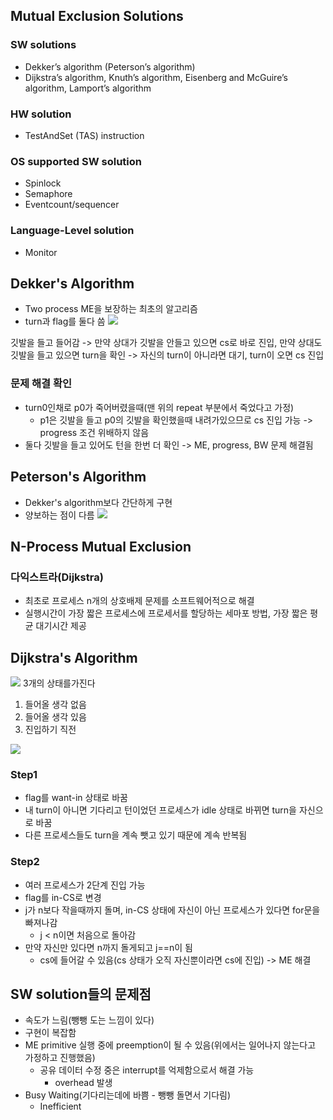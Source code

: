 ## Mutual Exclusion Solutions
### SW solutions
- Dekker’s algorithm (Peterson’s algorithm)
- Dijkstra’s algorithm, Knuth’s algorithm, Eisenberg and McGuire’s algorithm, Lamport’s algorithm
### HW solution
- TestAndSet (TAS) instruction
### OS supported SW solution
- Spinlock
- Semaphore
- Eventcount/sequencer
### Language-Level solution
- Monitor

## Dekker's Algorithm
- Two process ME을 보장하는 최초의 알고리즘
- turn과 flag를 둘다 씀
![](https://images.velog.io/images/langssi/post/d3825ff3-9e46-458b-86d1-18776cb4c74e/image.png)



깃발을 들고 들어감 -> 만약 상대가 깃발을 안들고 있으면 cs로 바로 진입, 만약 상대도 깃발을 들고 있으면 turn을 확인 -> 자신의 turn이 아니라면 대기, turn이 오면 cs 진입

### 문제 해결 확인
- turn0인채로 p0가 죽어버렸을때(맨 위의 repeat 부분에서 죽었다고 가정)
  - p1은 깃발을 들고 p0의 깃발을 확인했을때 내려가있으므로 cs 진입 가능 -> progress 조건 위배하지 않음
- 둘다 깃발을 들고 있어도 턴을 한번 더 확인 -> ME, progress, BW 문제 해결됨

## Peterson's Algorithm
- Dekker's algorithm보다 간단하게 구현
- 양보하는 점이 다름
![](https://images.velog.io/images/langssi/post/36b49046-b0f2-4a28-867a-0916d597a569/image.png)

## N-Process Mutual Exclusion
### 다익스트라(Dijkstra)
- 최초로 프로세스 n개의 상호배제 문제를 소프트웨어적으로 해결
- 실행시간이 가장 짧은 프로세스에 프로세서를 할당하는 세마포 방법, 가장 짧은 평균 대기시간 제공

## Dijkstra's Algorithm
![](https://images.velog.io/images/langssi/post/e427ca35-2b25-4aca-899a-631c5c3f6d3e/image.png)
3개의 상태를가진다
1. 들어올 생각 없음
2. 들어올 생각 있음
3. 진입하기 직전

![](https://images.velog.io/images/langssi/post/dd05e237-95c5-4b03-9c73-9ba76dca188f/image.png)
### Step1
- flag를 want-in 상태로 바꿈
- 내 turn이 아니면 기다리고 턴이었던 프로세스가 idle 상태로 바뀌면 turn을 자신으로 바꿈
- 다른 프로세스들도 turn을 계속 뺏고 있기 때문에 계속 반복됨
### Step2
- 여러 프로세스가 2단계 진입 가능
- flag를 in-CS로 변경
- j가 n보다 작을때까지 돌며, in-CS 상태에 자신이 아닌 프로세스가 있다면 for문을 빠져나감
  - j < n이면 처음으로 돌아감
- 만약 자신만 있다면 n까지 돌게되고 j==n이 됨
  - cs에 들어갈 수 있음(cs 상태가 오직 자신뿐이라면 cs에 진입) -> ME 해결

## SW solution들의 문제점
- 속도가 느림(뺑뺑 도는 느낌이 있다)
- 구현이 복잡함
- ME primitive 실행 중에 preemption이 될 수 있음(위에서는 일어나지 않는다고 가정하고 진행했음)
  - 공유 데이터 수정 중은 interrupt를 억제함으로서 해결 가능
    - overhead 발생
- Busy Waiting(기다리는데에 바쁨 - 뺑뺑 돌면서 기다림)
  - Inefficient
